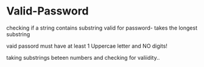 # Valid-Password
 checking if a string contains substring valid for password- takes the longest substring
 
 vaid passord must have at least 1 Uppercae letter and NO digits!
 
 taking substrings beteen numbers and checking for valiidity..
